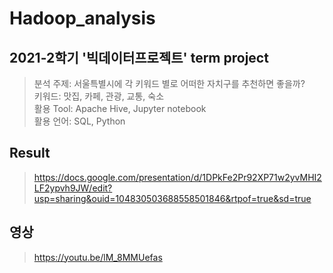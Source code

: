 # Hadoop_analysis

## 2021-2학기 '빅데이터프로젝트' term project
> 분석 주제: 서울특별시에 각 키워드 별로 어떠한 자치구를 추천하면 좋을까? <br>
> 키워드: 맛집, 카페, 관광, 교통, 숙소<br>
> 활용 Tool: Apache Hive, Jupyter notebook<br>
> 활용 언어: SQL, Python

## Result
> https://docs.google.com/presentation/d/1DPkFe2Pr92XP71w2yvMHI2LF2ypvh9JW/edit?usp=sharing&ouid=104830503688558501846&rtpof=true&sd=true

## 영상
> https://youtu.be/lM_8MMUefas
